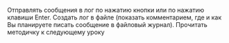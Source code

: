 Отправлять сообщения в лог по нажатию кнопки или по нажатию клавиши Enter.
Создать лог в файле (показать комментарием, где и как Вы планируете 
писать сообщение в файловый журнал).
Прочитать методичку к следующему уроку

 